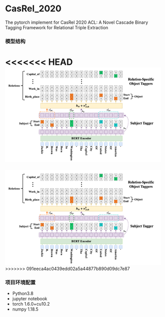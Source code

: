 # CasRel_2020

The pytorch implement for CasRel 2020 ACL: A Novel Cascade Binary Tagging Framework for Relational Triple Extraction

### 模型结构
<<<<<<< HEAD
<img src="./imgs/casrel.png" align="bottom" />
=======
<img src="./img/casrel.png" align="bottom" />
>>>>>>> 091eeca4ac0439edd02a5a44877b890d09dc7e87

### 项目环境配置

* Python3.8
* jupyter notebook
* torch           1.6.0+cu10.2
* numpy           1.18.5

